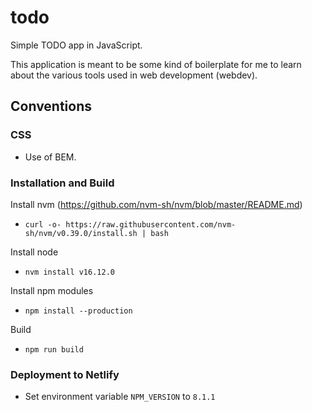 # todo
Simple TODO app in JavaScript.

This application is meant to be some kind of boilerplate for me to learn about the various tools used in web development (webdev).

## Conventions

### CSS

* Use of BEM.

### Installation and Build
Install nvm (https://github.com/nvm-sh/nvm/blob/master/README.md)
* `curl -o- https://raw.githubusercontent.com/nvm-sh/nvm/v0.39.0/install.sh | bash`

Install node
* `nvm install v16.12.0`

Install npm modules
* `npm install --production`

Build
* `npm run build`

### Deployment to Netlify
* Set environment variable `NPM_VERSION` to `8.1.1`
